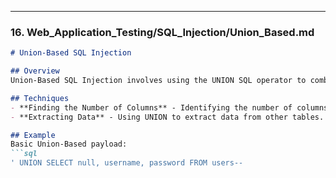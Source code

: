 
---

### 16. **Web_Application_Testing/SQL_Injection/Union_Based.md**

```markdown
# Union-Based SQL Injection

## Overview
Union-Based SQL Injection involves using the UNION SQL operator to combine results from multiple queries into a single result.

## Techniques
- **Finding the Number of Columns** - Identifying the number of columns in the query.
- **Extracting Data** - Using UNION to extract data from other tables.

## Example
Basic Union-Based payload:
```sql
' UNION SELECT null, username, password FROM users--

